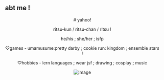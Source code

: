## abt me !
<div align="center">
  # yahoo! 
  
  ritsu-kun / ritsu-chan / ritsu ! 
  
  he/his ; she/her ; isfp 
  
  ♡games - umamusume:pretty darby ; cookie run: kingdom ; ensemble stars !
  
  ♡hobbies - lern languages ; wear jsf ; drawing ; cosplay ; music 
  
  ![image](https://files.catbox.moe/448fp8.png)
  
</div>
